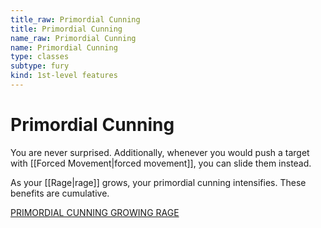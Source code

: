 ```yaml
---
title_raw: Primordial Cunning
title: Primordial Cunning
name_raw: Primordial Cunning
name: Primordial Cunning
type: classes
subtype: fury
kind: 1st-level features
---
```


# Primordial Cunning

You are never surprised. Additionally, whenever you would push a target with [[Forced Movement|forced movement]], you can slide them instead.

As your [[Rage|rage]] grows, your primordial cunning intensifies. These benefits are cumulative.

[PRIMORDIAL CUNNING GROWING RAGE](./Primordial%20Cunning%20Growing%20Rage.md)
